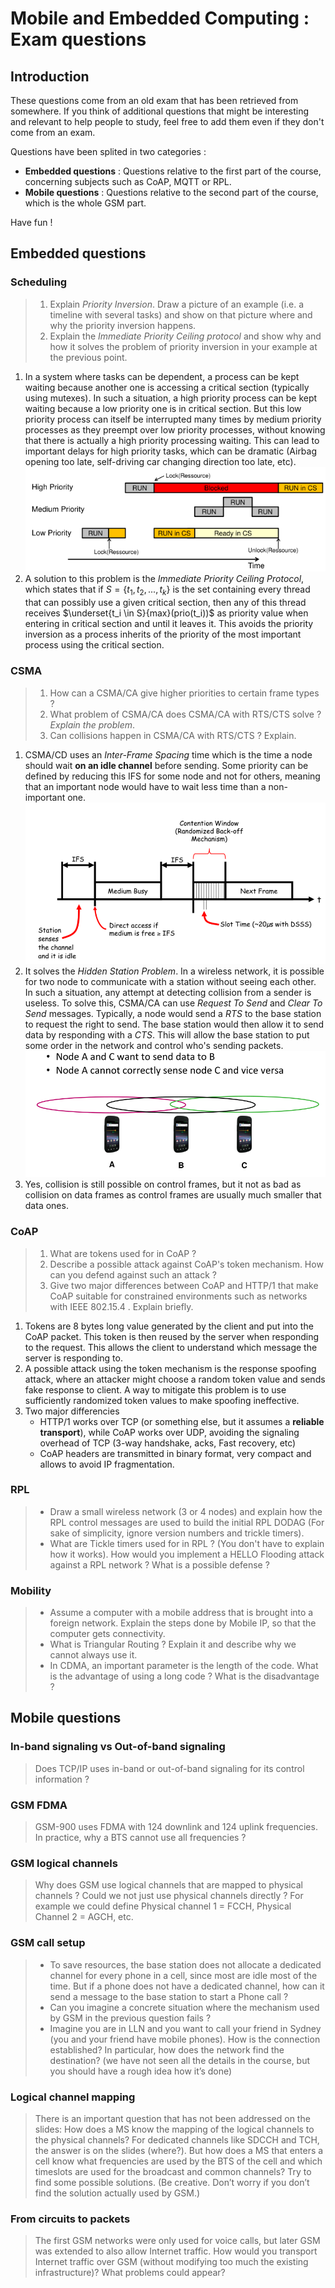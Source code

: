 # Mobile and Embedded Computing : Exam questions

## Introduction

These questions come from an old exam that has been retrieved from somewhere. If you think of additional questions that might be interesting and relevant to help people to study, feel free to add them even if they don't come from an exam.

Questions have been splited in two categories :

- **Embedded questions** : Questions relative to the first part of the course, concerning subjects such as CoAP, MQTT or RPL.
- **Mobile questions** : Questions relative to the second part of the course, which is the whole GSM part.

Have fun !

## Embedded questions

### Scheduling

>1. Explain *Priority Inversion*. Draw a picture of an example (i.e. a timeline with several tasks) and show on that picture where and why the priority inversion happens.
>2. Explain the *Immediate Priority Ceiling protocol* and show why and how it solves the problem of priority inversion in your example at the previous point.

1. In a system where tasks can be dependent, a process can be kept waiting because another one is accessing a critical section (typically using mutexes). In such a situation, a high priority process can be kept waiting because a low priority one is in critical section. But this low priority process can itself be interrupted many times by medium priority processes as they preempt over low priority processes, without knowing that there is actually a high priority processing waiting. This can lead to important delays for high priority tasks, which can be dramatic (Airbag opening too late, self-driving car changing direction too late, etc).
![](./pictures/timeline_priority-inversion.png)
2. A solution to this problem is the *Immediate Priority Ceiling Protocol*, which states that if $S = \{t_1,t_2,..., t_k\}$ is the set containing every thread that can possibly use a given critical section, then any of this thread receives $\underset{t_i \in S}{max}(prio(t_i))$ as priority value when entering in critical section and until it leaves it. This avoids the priority inversion as a process inherits of the priority of the most important process using the critical section.

### CSMA

>1. How can a CSMA/CA give higher priorities to certain frame types ?
>2. What problem of CSMA/CA does CSMA/CA with RTS/CTS solve ? *Explain the problem*.
>3. Can collisions happen in CSMA/CA with RTS/CTS ? Explain.

1. CSMA/CD uses an *Inter-Frame Spacing* time which is the time a node should wait **on an idle channel** before sending. Some priority can be defined by reducing this IFS for some node and not for others, meaning that an important node would have to wait less time than a non-important one.
![](./pictures/timeline_csmaca.png)
2. It solves the *Hidden Station Problem*. In a wireless network, it is possible for two node to communicate with a station without seeing each other. In such a situation, any attempt at detecting collision from a sender is useless. To solve this, CSMA/CA can use  *Request To Send* and *Clear To Send* messages. Typically, a node would send a *RTS* to the base station to request the right to send. The base station would then allow it to send data by responding with a *CTS*. This will allow the base station to put some order in the network and control who's sending packets.
![](./pictures/hiddenstation.png)
3. Yes, collision is still possible on control frames, but it not as bad as collision on data frames as control frames are usually much smaller that data ones.

### CoAP

>1. What are tokens used for in CoAP ?
>2. Describe a possible attack against CoAP's token mechanism. How can you defend against such an attack ?
>3. Give two major differences between CoAP and HTTP/1 that make CoAP suitable for constrained environments such as networks with IEEE 802.15.4 . Explain briefly.

1. Tokens are 8 bytes long value generated by the client and put into the CoAP packet. This token is then reused by the server when responding to the request. This allows the client to understand which message the server is responding to.
2. A possible attack using the token mechanism is the response spoofing attack, where an attacker might choose a random token value and sends fake response to client. A way to mitigate this problem is to use sufficiently randomized token values to make spoofing ineffective.
3. Two major differencies
    - HTTP/1 works over TCP (or something else, but it assumes a **reliable transport**), while CoAP works over UDP, avoiding the signaling overhead of TCP (3-way handshake, acks, Fast recovery, etc)
    - CoAP headers are transmitted in binary format, very compact and allows to avoid IP fragmentation.

### RPL

>- Draw a small wireless network (3 or 4 nodes) and explain how the RPL control messages are used to build the initial RPL DODAG (For sake of simplicity, ignore version numbers and trickle timers).
>- What are Tickle timers used for in RPL ? (You don't have to explain how it works).
How would you implement a HELLO Flooding attack against a RPL network ? What is a possible defense ?



### Mobility

>- Assume a computer with a mobile address that is brought into a foreign network. Explain the steps done by Mobile IP, so that the computer gets connectivity.
>- What is Triangular Routing ? Explain it and describe why we cannot always use it.
>- In CDMA, an important parameter is the length of the code. What is the advantage of using a long code ? What is the disadvantage ?

## Mobile questions

### In-band signaling vs Out-of-band signaling

>Does TCP/IP uses in-band or out-of-band signaling for its control information ?

### GSM FDMA

>GSM-900 uses FDMA with 124 downlink and 124 uplink frequencies. In practice, why a BTS cannot use all frequencies ?

### GSM logical channels

>Why does GSM use logical channels that are mapped to physical channels ? Could we not just use physical channels directly ? For example we could define Physical channel 1 = FCCH, Physical Channel 2 = AGCH, etc.

### GSM call setup

>- To save resources, the base station does not allocate a dedicated channel for every phone in a cell, since most are idle most of the time. But if a phone does not have a dedicated channel, how can it send a message to the base station to start a Phone call ?
>- Can you imagine a concrete situation where the mechanism used by GSM in the previous question fails ?
>- Imagine you are in LLN and you want to call your friend in Sydney (you and your friend have mobile phones). How is the connection established? In particular, how does the network find the destination? (we have not seen all the details in the course, but you should have a rough idea how it’s done)

### Logical channel mapping

>There is an important question that has not been addressed on the slides: How does a MS know the mapping of the logical channels to the physical channels? For dedicated channels like SDCCH and TCH, the answer is on the slides (where?). But how does a MS that enters a cell know what frequencies are used by the BTS of the cell and which timeslots are used for the broadcast and common channels? Try to find some possible solutions. (Be creative. Don’t worry if you don’t find the solution actually used by GSM.)

### From circuits to packets

>The first GSM networks were only used for voice calls, but later GSM was extended to also allow Internet traffic. How would you transport Internet traffic over GSM (without modifying too much the existing infrastructure)? What problems could appear?
